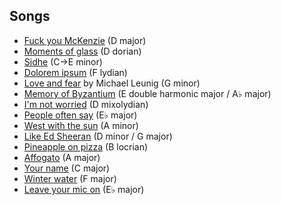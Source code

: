 ## Songs

- [Fuck you McKenzie](fuck-you-mckenzie.md) (D major)
- [Moments of glass](moments-of-glass.md) (D dorian)
- [Sidhe](sidhe.md) (C→E minor)
- [Dolorem ipsum](dolorem-ipsum.md) (F lydian)
- [Love and fear](https://www.leunig.com.au/works/prayers) by Michael Leunig (G minor)
- [Memory of Byzantium](memory-of-byzantium.md) (E double harmonic major / A♭ major)
- [I'm not worried](im-not-worried.md) (D mixolydian)
- [People often say](people-often-say.md) (E♭ major)
- [West with the sun](west-with-the-sun.md) (A minor)
- [Like Ed Sheeran](like-ed-sheeran.md) (D minor / G major)
- [Pineapple on pizza](pineapple-on-pizza.md) (B locrian)
- [Affogato](affogato.md) (A major)
- [Your name](your-name.md) (C major)
- [Winter water](winter-water.md) (F major)
- [Leave your mic on](leave-your-mic-on.md) (E♭ major)
